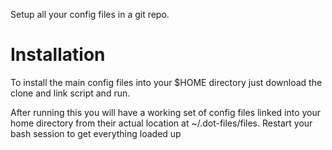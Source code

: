 Setup all your config files in a git repo.

Installation
============

To install the main config files into your $HOME directory just download the clone and link script and run.

After running this you will have a working set of config files linked into your home directory from their actual 
location at ~/.dot-files/files. Restart your bash session to get everything loaded up
